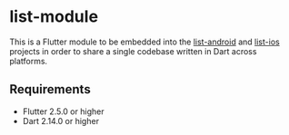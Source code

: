 # list-module
This is a Flutter module to be embedded into 
the [list-android](https://github.com/cyliong/list-android)
and [list-ios](https://github.com/cyliong/list-ios) projects
in order to share a single codebase written in Dart across platforms.

## Requirements
- Flutter 2.5.0 or higher
- Dart 2.14.0 or higher